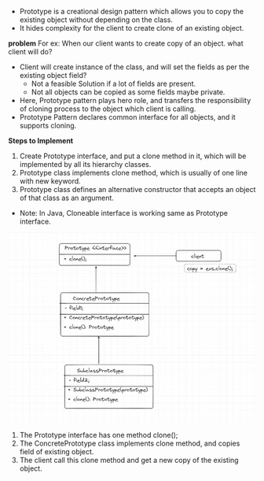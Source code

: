 - Prototype is a creational design pattern which allows you to copy the existing object without depending on the class.
- It hides complexity for the client to create clone of an existing object.

**problem**
For ex: When our client wants to create copy of an object. what client will do?
- Client will create instance of the class, and will set the fields as per the existing object field? 
  - Not a feasible Solution if a lot of fields are present.
  - Not all objects can be copied as some fields maybe private.
- Here, Prototype pattern plays hero role, and transfers the responsibility of cloning process to the object which client is calling.
- Prototype Pattern declares common interface for all objects, and it supports cloning.

**Steps to Implement**
1. Create Prototype interface, and put a clone method in it, which will be implemented by all its hierarchy classes.
2. Prototype class implements clone method, which is usually of one line with new keyword.
3. Prototype class defines an alternative constructor that accepts an object of that class as an argument.

- Note:  In Java, Cloneable interface is working same as Prototype interface.

![Basic Flow](./Basic_Steps.png)

1. The Prototype interface has one method clone();
2. The ConcretePrototype class implements clone method, and copies field of existing object.
3. The client call this clone method and get a new copy of the existing object.
